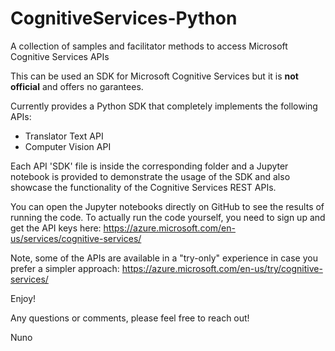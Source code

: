 # CognitiveServices-Python
A collection of samples and facilitator methods to access Microsoft Cognitive Services APIs

This can be used an SDK for Microsoft Cognitive Services but it is **not official** and offers no garantees.

Currently provides a Python SDK that completely implements the following APIs:
- Translator Text API
- Computer Vision API

Each API 'SDK' file is inside the corresponding folder and a Jupyter notebook is provided to demonstrate the usage of the SDK and also showcase the functionality of the Cognitive Services REST APIs.

You can open the Jupyter notebooks directly on GitHub to see the results of running the code.
To actually run the code yourself, you need to sign up and get the API keys here:
https://azure.microsoft.com/en-us/services/cognitive-services/

Note, some of the APIs are available in a "try-only" experience in case you prefer a simpler approach:
https://azure.microsoft.com/en-us/try/cognitive-services/

Enjoy!

Any questions or comments, please feel free to reach out!

Nuno

